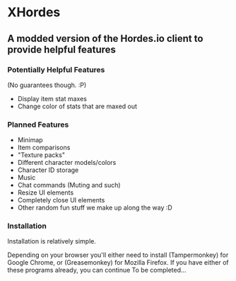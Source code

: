 # XHordes
## A modded version of the Hordes.io client to provide helpful features

### Potentially Helpful Features
(No guarantees though. :P)

* Display item stat maxes
* Change color of stats that are maxed out

### Planned Features
* Minimap
* Item comparisons
* "Texture packs"
* Different character models/colors
* Character ID storage
* Music
* Chat commands (Muting and such)
* Resize UI elements
* Completely close UI elements
* Other random fun stuff we make up along the way :D

### Installation
Installation is relatively simple.

Depending on your browser you'll either need to install (Tampermonkey) for Google Chrome, or (Greasemonkey) for Mozilla Firefox. If you have either of these programs already, you can continue
To be completed...
